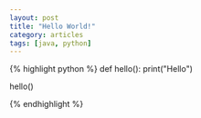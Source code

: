 ```yaml
---
layout: post
title: "Hello World!"
category: articles
tags: [java, python]
---
```


{% highlight python %}
def hello():
  print("Hello")

hello()

{% endhighlight %}
